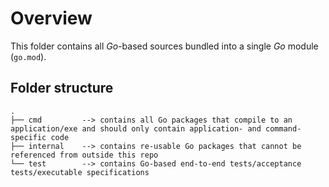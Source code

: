 <!--
SPDX-FileCopyrightText: © 2024 Siemens Healthineers AG
SPDX-License-Identifier: MIT
-->

# Overview
This folder contains all *Go*-based sources bundled into a single *Go* module (`go.mod`).

## Folder structure
```
.
├── cmd         --> contains all Go packages that compile to an application/exe and should only contain application- and command-specific code
├── internal    --> contains re-usable Go packages that cannot be referenced from outside this repo
└── test        --> contains Go-based end-to-end tests/acceptance tests/executable specifications
```
